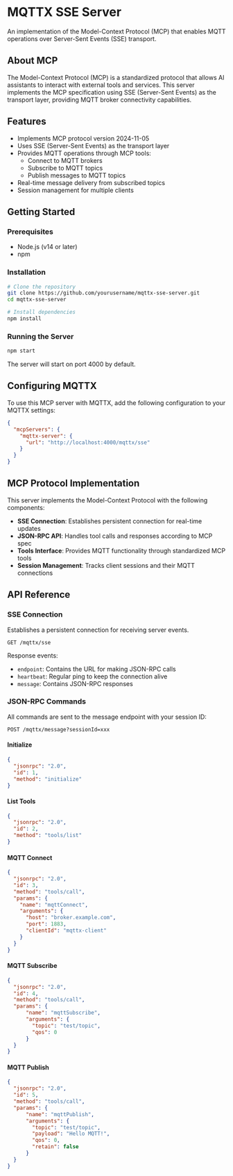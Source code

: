 # MQTTX SSE Server

An implementation of the Model-Context Protocol (MCP) that enables MQTT operations over Server-Sent Events (SSE) transport.

## About MCP

The Model-Context Protocol (MCP) is a standardized protocol that allows AI assistants to interact with external tools and services. This server implements the MCP specification using SSE (Server-Sent Events) as the transport layer, providing MQTT broker connectivity capabilities.

## Features

- Implements MCP protocol version 2024-11-05
- Uses SSE (Server-Sent Events) as the transport layer
- Provides MQTT operations through MCP tools:
  - Connect to MQTT brokers
  - Subscribe to MQTT topics
  - Publish messages to MQTT topics
- Real-time message delivery from subscribed topics
- Session management for multiple clients

## Getting Started

### Prerequisites

- Node.js (v14 or later)
- npm

### Installation

```bash
# Clone the repository
git clone https://github.com/yourusername/mqttx-sse-server.git
cd mqttx-sse-server

# Install dependencies
npm install
```

### Running the Server

```bash
npm start
```

The server will start on port 4000 by default.

## Configuring MQTTX

To use this MCP server with MQTTX, add the following configuration to your MQTTX settings:

```json
{
  "mcpServers": {
    "mqttx-server": {
      "url": "http://localhost:4000/mqttx/sse"
    }
  }
}
```

## MCP Protocol Implementation

This server implements the Model-Context Protocol with the following components:

- **SSE Connection**: Establishes persistent connection for real-time updates
- **JSON-RPC API**: Handles tool calls and responses according to MCP spec
- **Tools Interface**: Provides MQTT functionality through standardized MCP tools
- **Session Management**: Tracks client sessions and their MQTT connections

## API Reference

### SSE Connection

Establishes a persistent connection for receiving server events.

```plaintext
GET /mqttx/sse
```

Response events:

- `endpoint`: Contains the URL for making JSON-RPC calls
- `heartbeat`: Regular ping to keep the connection alive
- `message`: Contains JSON-RPC responses

### JSON-RPC Commands

All commands are sent to the message endpoint with your session ID:

```plaintext
POST /mqttx/message?sessionId=xxx
```

#### Initialize

```json
{
  "jsonrpc": "2.0",
  "id": 1,
  "method": "initialize"
}
```

#### List Tools

```json
{
  "jsonrpc": "2.0",
  "id": 2,
  "method": "tools/list"
}
```

#### MQTT Connect

```json
{
  "jsonrpc": "2.0",
  "id": 3,
  "method": "tools/call",
  "params": {
    "name": "mqttConnect",
    "arguments": {
      "host": "broker.example.com",
      "port": 1883,
      "clientId": "mqttx-client"
    }
  }
}
```

#### MQTT Subscribe

```json
{
  "jsonrpc": "2.0",
  "id": 4,
  "method": "tools/call",
  "params": {
      "name": "mqttSubscribe",
      "arguments": {
        "topic": "test/topic",
        "qos": 0
      }
  }
}
```

#### MQTT Publish

```json
{
  "jsonrpc": "2.0",
  "id": 5,
  "method": "tools/call",
  "params": {
      "name": "mqttPublish",
      "arguments": {
        "topic": "test/topic",
        "payload": "Hello MQTT!",
        "qos": 0,
        "retain": false
      }
  }
}
```
